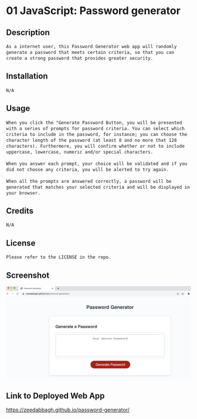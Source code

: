 # 01 JavaScript: Password generator

## Description
```
As a internet user, this Password Generator web app will randomly generate a password that meets certain criteria, so that you can create a strong password that provides greater security.
```
## Installation
```
N/A
```
## Usage
```
When you click the "Generate Password Button, you will be presented with a series of prompts for password criteria. You can select which criteria to include in the password, for instance; you can choose the character length of the password (at least 8 and no more that 128 characters). Furthermore, you will confirm whether or not to include uppercase, lowercase, numeric and/or special characters.

When you answer each prompt, your choice will be validated and if you did not choose any criteria, you will be alerted to try again.

When all the prompts are answered correctly, a password will be generated that matches your selected criteria and will be displayed in your browser.
```

## Credits
```
N/A
```
## License
```
Please refer to the LICENSE in the repo.
```
## Screenshot
![deployedSS](./assets/DeployedSS.png)
## Link to Deployed Web App
https://zeedabbagh.github.io/password-generator/ 

